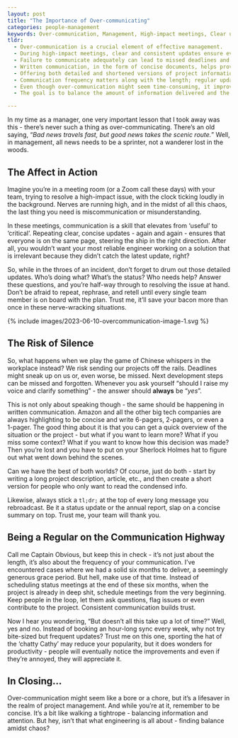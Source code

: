 ```yaml
---
layout: post
title: "The Importance of Over-communicating"
categories: people-management
keywords: Over-communication, Management, High-impact meetings, Clear updates, Missed deadlines, Written communication, Project information, Communication frequency, Productivity, Balance amidst chaos
tldr:
  - Over-communication is a crucial element of effective management.
  - During high-impact meetings, clear and consistent updates ensure everyone is on the same page.
  - Failure to communicate adequately can lead to missed deadlines and critical developments being overlooked.
  - Written communication, in the form of concise documents, helps provide quick overviews of situations or projects.
  - Offering both detailed and shortened versions of project information can cater to different needs in a team.
  - Communication frequency matters along with the length; regular updates can prevent last-minute confusion and foster trust.
  - Even though over-communication might seem time-consuming, it improves productivity and is essential in project management.
  - The goal is to balance the amount of information delivered and the attention span of the audience, which is similar to engineering - finding the balance amidst chaos.

---
```


In my time as a manager, one very important lesson that I took away was this - there’s never such a thing as over-communicating. There’s an old saying, “_Bad news travels fast, but good news takes the scenic route._” Well, in management, all news needs to be a sprinter, not a wanderer lost in the woods.

## The Affect in Action

Imagine you’re in a meeting room (or a Zoom call these days) with your team, trying to resolve a high-impact issue, with the clock ticking loudly in the background. Nerves are running high, and in the midst of all this chaos, the last thing you need is miscommunication or misunderstanding.

In these meetings, communication is a skill that elevates from ‘useful’ to ‘critical’. Repeating clear, concise updates - again and again - ensures that everyone is on the same page, steering the ship in the right direction. After all, you wouldn’t want your most reliable engineer working on a solution that is irrelevant because they didn’t catch the latest update, right?

So, while in the throes of an incident, don’t forget to drum out those detailed updates. Who’s doing what? What’s the status? Who needs help? Answer these questions, and you’re half-way through to resolving the issue at hand. Don’t be afraid to repeat, rephrase, and retell until every single team member is on board with the plan. Trust me, it’ll save your bacon more than once in these nerve-wracking situations.

{% include images/2023-06-10-overcommunication-image-1.svg %}

## The Risk of Silence

So, what happens when we play the game of Chinese whispers in the workplace instead? We risk sending our projects off the rails. Deadlines might sneak up on us or, even worse, be missed. Next development steps can be missed and forgotten. Whenever you ask yourself “should I raise my voice and clarify something” - the answer should **always** be “_yes_”.

This is not only about speaking though - the same should be happening in written communication. Amazon and all the other big tech companies are always highlighting to be concise and write 6-pagers, 2-pagers, or even a 1-pager. The good thing about it is that you can get a quick overview of the situation or the project - but what if you want to learn more? What if you miss some context? What if you want to know how this decision was made? Then you’re lost and you have to put on your Sherlock Holmes hat to figure out what went down behind the scenes.

Can we have the best of both worlds? Of course, just do both - start by writing a long project description, article, etc., and then create a short version for people who only want to read the condensed info.

Likewise, always stick a `tl;dr;` at the top of every long message you rebroadcast. Be it a status update or the annual report, slap on a concise summary on top. Trust me, your team will thank you.

## Being a Regular on the Communication Highway

Call me Captain Obvious, but keep this in check - it’s not just about the length, it’s also about the frequency of your communication. I’ve encountered cases where we had a solid six months to deliver, a seemingly generous grace period. But hell, make use of that time. Instead of scheduling status meetings at the end of these six months, when the project is already in deep shit, schedule meetings from the very beginning. Keep people in the loop, let them ask questions, flag issues or even contribute to the project. Consistent communication builds trust.

Now I hear you wondering, “But doesn’t all this take up a lot of time?” Well, yes and no. Instead of booking an hour-long sync every week, why not try bite-sized but frequent updates? Trust me on this one, sporting the hat of the ‘chatty Cathy’ may reduce your popularity, but it does wonders for productivity - people will eventually notice the improvements and even if they’re annoyed, they will appreciate it.

## In Closing…

Over-communication might seem like a bore or a chore, but it’s a lifesaver in the realm of project management. And while you’re at it, remember to be concise. It’s a bit like walking a tightrope - balancing information and attention. But hey, isn’t that what engineering is all about - finding balance amidst chaos?